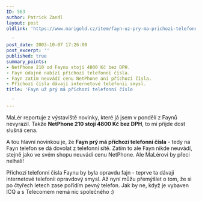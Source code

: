 ```yaml
---
ID: 563
author: Patrick Zandl
layout: post
oldlink: 'https://www.marigold.cz/item/fayn-uz-pry-ma-prichozi-telefonni-cislo

  '
post_date: 2003-10-07 17:26:00
post_excerpt: ''
published: true
summary_points:
- NetPhone 210 od Faynu stojí 4800 Kč bez DPH.
- Fayn údajně nabízí příchozí telefonní čísla.
- Fayn zatím neuvádí cenu NetPhone ani příchozí čísla.
- Příchozí čísla dávají internetové telefonii smysl.
title: 'Fayn už prý má příchozí telefonní číslo

  '
---
```


<p>
MaLér reportuje z výstaviště novinky, které já jsem v pondělí z Faynů nevyrazil. Takže <STRONG>NetPhone 210 stojí 4800 Kč bez DPH</STRONG>, to mi přijde dost slušná cena. </p>

<p>
A tou hlavní novinkou je, že <STRONG>Fayn prý má příchozí telefonní čísla</STRONG> - tedy na Fayn telefon se dá dovolat z telefonní sítě. Zatím to ale Fayn nikde neuvádí, stejně jako ve svém shopu neuvádí cenu NetPhone. Ale MaLérovi by přeci nelhali!</p>

<p>
Příchozí telefonní čísla Faynu by byla opravdu fajn - teprve ta dávají internetové telefonii opravdový smysl. Až nyní můžu přemýšlet o tom, že si po čtyřech letech zase pořídím pevný telefon. Jak by ne, když je vybaven ICQ a s Telecomem nemá nic společného :)</p>